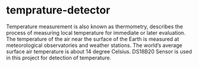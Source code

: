 # temprature-detector
Temperature measurement is also known as thermometry, describes the process of measuring local temperature for immediate or later evaluation. The temperature of the air near the surface of the Earth is measured at meteorological observatories and weather stations. The world’s average surface air temperature is about 14 degree Celsius.  DS18B20 Sensor is used in this project for detection of temperature.

